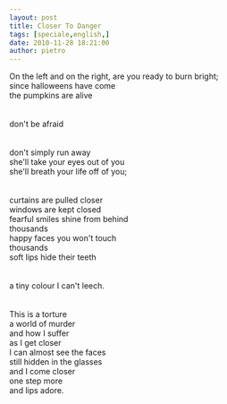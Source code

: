 ```yaml
---
layout: post
title: Closer To Danger
tags: [speciale,english,]
date: 2010-11-28 18:21:00
author: pietro
---
```

On the left and on the right, are you ready to burn bright;<br/>since halloweens have come<br/>the pumpkins are alive<br/><br/><br/>don't be afraid<br/><br/><br/>don't simply run away<br/>she'll take your eyes out of you<br/>she'll breath your life off of you;<br/><br/><br/>curtains are pulled closer<br/>windows are kept closed<br/>fearful smiles shine from behind<br/>thousands<br/>happy faces you won't touch<br/>thousands<br/>soft lips hide their teeth<br/><br/><br/>a tiny colour I can't leech.<br/><br/><br/>This is a torture<br/>a world of murder<br/>and how I suffer<br/>as I get closer<br/>I can almost see the faces<br/>still hidden in the glasses<br/>and I come closer<br/>one step more<br/>and lips adore.<br/>
